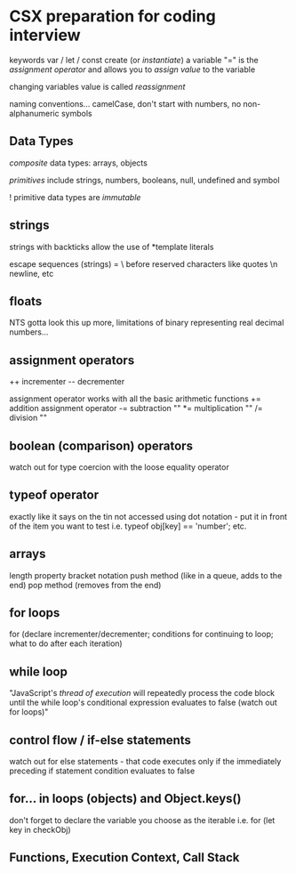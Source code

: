 # CSX preparation for coding interview

keywords var / let / const create (or *instantiate*) a variable
"=" is the *assignment operator* and allows you to *assign value* to the variable

changing variables value is called *reassignment*

naming conventions... camelCase, don't start with numbers, no non-alphanumeric symbols

## Data Types

*composite* data types: arrays, objects

*primitives* include strings, numbers, booleans, null, undefined and symbol 

! primitive data types are *immutable* 

## strings

strings with backticks allow the use of *template literals

escape sequences (strings) = \ before reserved characters like quotes \n newline, etc

## floats

NTS gotta look this up more, limitations of binary representing real decimal numbers... 

## assignment operators

++ incrementer 
-- decrementer 

assignment operator works with all the basic arithmetic functions
+= addition assignment operator
-= subtraction ""
*= multiplication ""
/= division ""

## boolean (comparison) operators

watch out for type coercion with the loose equality operator

## typeof operator
exactly like it says on the tin 
not accessed using dot notation - put it in front of the item you want to test
i.e. typeof obj[key] == 'number'; etc.

## arrays
length property
bracket notation
push method (like in a queue, adds to the end)
pop method (removes from the end)


## for loops
for (declare incrementer/decrementer; conditions for continuing to loop; what to do after each iteration)

## while loop
"JavaScript's *thread of execution* will repeatedly process the code block until the while loop's conditional expression evaluates to false (watch out for loops)"

## control flow / if-else statements
watch out for else statements - that code executes only if the immediately preceding if statement condition evaluates to false

## for... in loops (objects) and Object.keys()
don't forget to declare the variable you choose as the iterable
i.e. for (let key in checkObj) 

## Functions, Execution Context, Call Stack
